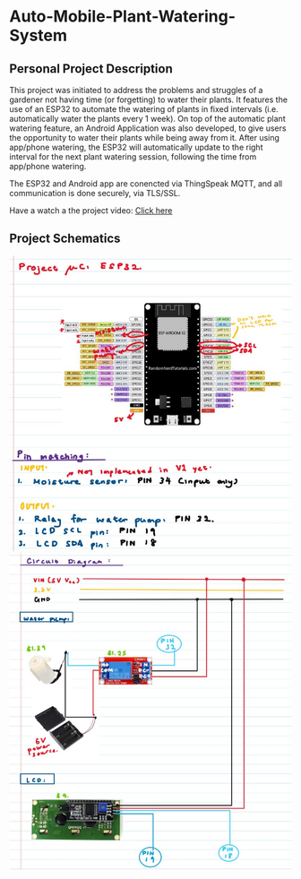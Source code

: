 # Auto-Mobile-Plant-Watering-System
<h2> Personal Project Description </h2>
<p>This project was initiated to address the problems and struggles of a gardener not having time (or forgetting) to water their plants.
It features the use of an ESP32 to automate the watering of plants in fixed intervals (i.e. automatically water the plants every 1 week). On top of the automatic plant watering feature, an Android Application was also developed, to give users the opportunity to water their plants while being away from it. After using app/phone watering, the ESP32 will automatically update to the right interval for the next plant watering session, following the time from app/phone watering.</p>

<p>The ESP32 and Android app are conencted via ThingSpeak MQTT, and all communication is done securely, via TLS/SSL.</p>

<p>Have a watch a the project video: <a href="https://youtube.com/shorts/qeQA9wZjar8?feature=share">Click here</a></p>

<h2> Project Schematics </h2>
<img src="img/Project_V1_Schmetic_2.JPG"></img>
<img src="img/Project_V1_Schmetic.JPG"></img>

 
